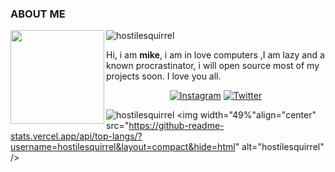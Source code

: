 ### ABOUT ME
<img align="left" src="https://www.pngkit.com/png/full/436-4363354_this-is-a-picture-of-an-astronaut-with.png" width="150" height="150">

  <img align="center" src="https://komarev.com/ghpvc/?username=hostilesquirrel" alt="hostilesquirrel" />
  <p align="left">
  Hi, i am <b>mike</b>, i am in love computers ,I am lazy and a known procrastinator, i will open source most of my
  projects soon. I love you all.</p>
 <p align="center">
  <a href="https://www.instagram.com/TakashiMalibu/"><img src="https://img.shields.io/badge/Instagram--_.svg?style=social&logo=instagram" alt="Instagram"></a>
  <a href="https://twitter.com/malibu_inc"><img src="https://img.shields.io/badge/Twitter--_.svg?style=social&logo=twitter" alt="Twitter"></a>
</p>

<img src="https://github-readme-stats.vercel.app/api?username=hostilesquirrel&show_icons=true" alt="hostilesquirrel" /> <img width="49%"align="center" src="https://github-readme-stats.vercel.app/api/top-langs/?username=hostilesquirrel&layout=compact&hide=html" alt="hostilesquirrel" />





